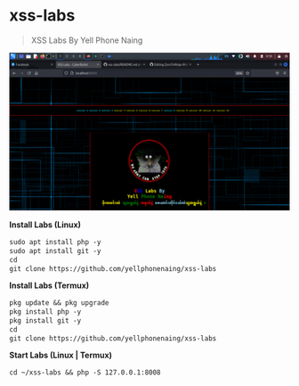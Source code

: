 # xss-labs
> XSS Labs By Yell Phone Naing

![XSS Labs](https://raw.githubusercontent.com/yellphonenaing/xss-labs/main/Screenshot_2023-02-06_08_58_22.png)

**Install Labs (Linux)**
```
sudo apt install php -y
sudo apt install git -y
cd
git clone https://github.com/yellphonenaing/xss-labs
```

**Install Labs (Termux)**
```
pkg update && pkg upgrade
pkg install php -y
pkg install git -y
cd
git clone https://github.com/yellphonenaing/xss-labs
```

**Start Labs (Linux | Termux)**
```
cd ~/xss-labs && php -S 127.0.0.1:8008
```
